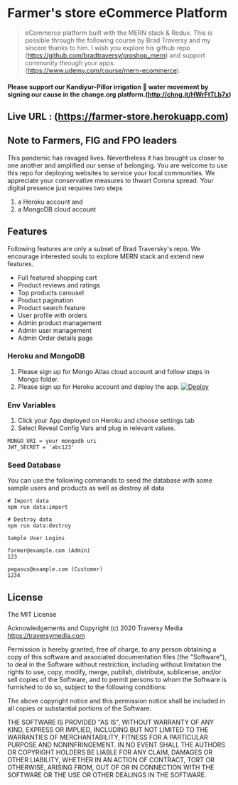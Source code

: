# Farmer's store eCommerce Platform

> eCommerce platform built with the MERN stack & Redux. 
This is possible through the following course by Brad Traversy and my sincere thanks to him. I wish you explore his github repo (https://github.com/bradtraversy/proshop_mern) and support community through your apps. (https://www.udemy.com/course/mern-ecommerce). 

#### Please support our Kandiyur-Pillor irrigation 🌊 water movement by signing our cause in the change.org platform.(http://chng.it/HWrFtTLb7x)

## Live URL : (https://farmer-store.herokuapp.com)

## Note to Farmers, FIG and FPO leaders

This pandemic has ravaged lives. Nevertheless it has brought us closer to one another and amplified our sense of belonging. You are welcome to use this repo for deploying websites to service your local communities. We appreciate your conservative measures to thwart Corona spread. Your digital presence just requires two steps 
1. a Heroku account and 
2. a MongoDB cloud account


## Features
Following features are only a subset of Brad Traversky's repo. We encourage interested souls to explore MERN stack and extend new features.
- Full featured shopping cart
- Product reviews and ratings
- Top products carousel
- Product pagination
- Product search feature
- User profile with orders
- Admin product management
- Admin user management
- Admin Order details page


### Heroku and MongoDB
1. Please sign up for Mongo Atlas cloud account and follow steps in Mongo folder.
2. Please sign up for Heroku account and deploy the app.
[![Deploy](https://wwww.herokucdn.com/deploy/button.svg)](https://heroku.com/deploy?template=https://github.com/Nishanthkumarchandrasekaran/farmer-store)

### Env Variables

1. Click your App deployed on Heroku and choose settings tab
2. Select Reveal Config Vars and plug in relevant values.
```
MONGO_URI = your mongodb uri
JWT_SECRET = 'abc123'
```

### Seed Database

You can use the following commands to seed the database with some sample users and products as well as destroy all data

```
# Import data
npm run data:import

# Destroy data
npm run data:destroy
```

```
Sample User Logins

farmer@example.com (Admin)
123

pegasus@example.com (Customer)
1234

```

## License

The MIT License

Acknowledgements and Copyright (c) 2020 Traversy Media https://traversymedia.com

Permission is hereby granted, free of charge, to any person obtaining a copy
of this software and associated documentation files (the "Software"), to deal
in the Software without restriction, including without limitation the rights
to use, copy, modify, merge, publish, distribute, sublicense, and/or sell
copies of the Software, and to permit persons to whom the Software is
furnished to do so, subject to the following conditions:

The above copyright notice and this permission notice shall be included in
all copies or substantial portions of the Software.

THE SOFTWARE IS PROVIDED "AS IS", WITHOUT WARRANTY OF ANY KIND, EXPRESS OR
IMPLIED, INCLUDING BUT NOT LIMITED TO THE WARRANTIES OF MERCHANTABILITY,
FITNESS FOR A PARTICULAR PURPOSE AND NONINFRINGEMENT. IN NO EVENT SHALL THE
AUTHORS OR COPYRIGHT HOLDERS BE LIABLE FOR ANY CLAIM, DAMAGES OR OTHER
LIABILITY, WHETHER IN AN ACTION OF CONTRACT, TORT OR OTHERWISE, ARISING FROM,
OUT OF OR IN CONNECTION WITH THE SOFTWARE OR THE USE OR OTHER DEALINGS IN
THE SOFTWARE.
